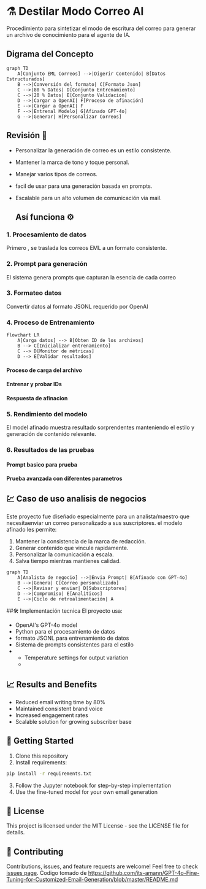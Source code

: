 # ⚗️ Destilar Modo Correo AI
Procedimiento para sintetizar el modo de escritura del correo para generar un archivo de conocimiento para el agente de IA.

## Digrama del Concepto
```mermaid
graph TD
    A[Conjunto EML Correos] -->|Digerir Contenido| B[Datos Estructurados]
    B -->|Conversión del formato| C[Formato Json]
    C -->|80 % Datos| D[Conjunto Entrenamiento]
    C -->|20 % Datos| E[Conjunto Validacion]
    D -->|Cargar a OpenAI| F[Proceso de afinación]
    E -->|Cargar a OpenAI| F
    F -->|Entrenal Modelo| G[Afinado GPT-4o]
    G -->|Generar| H[Personalizar Correos]
```
## Revisión 🎯
- Personalizar la generación de correo es un estilo consistente.
- Mantener la marca de tono y toque personal.
- Manejar varios tipos de correos.
- facil de usar para una generación basada en prompts.
- Escalable para un alto volumen de comunicación via mail.

  ## Así funciona ⚙️


### 1. Procesamiento de datos
  Primero , se traslada los correos EML a un formato consistente. 
<!-- poner imagen del contenido del correo a un formato mas consistente. -->

### 2. Prompt para generación 
El sistema genera prompts que capturan la esencia de cada correo
<!-- Imagen de los prompt generados -->
### 3. Formateo datos
 Convertir datos al formato JSONL requerido por OpenAI
 <!--imagen del archivo procesado en JSONL -->

 ### 4. Proceso de Entrenamiento 
 
```mermaid
flowchart LR
    A[Carga datos] --> B[Obten ID de los archivos]
    B --> C[Inicializar entrenamiento]
    C --> D[Monitor de métricas]
    D --> E[Validar resultados]
```
#### Proceso de carga del archivo
<!-- Procedimiento de caga del archivo --> 
#### Entrenar y probar IDs
<!-- Entrenamiento y prueba del archivo cargado a openAI --> 
#### Respuesta de afinacion 
<!-- La respuesta que da el proceso de afinacion con openAI -->
### 5. Rendimiento del modelo

El model afinado muestra resultado sorprendentes manteniendo el estilo y generación de contenido relevante.
<!-- La respuesta que da el proceso de afinacion con openAI -->

### 6. Resultados de las pruebas
#### Prompt basico para prueba

<!-- se manda el prompt básico para prueba -->
#### Prueba avanzada con diferentes parametros
<!-- Prueba de temperatura -->
## 💹 Caso de uso analisis de negocios
Este proyecto fue diseñado especialmente para un analista/maestro que necesitaenviar un correo personalizado a sus suscriptores. el modelo afinado les permite:
1. Mantener la consistencia de la marca de redacción.
2. Generar contenido que vincule rapidamente.
3. Personalizar la comunicación a escala.
4. Salva tiempo mientras mantienes calidad.
```mermaid
graph TD
    A[Analista de negocio] -->|Envia Prompt| B[Afinado con GPT-4o]
    B -->|Genera| C[Correo personalizado]
    C -->|Revisar y enviar| D[Subscriptores]
    D -->|Compromiso| E[Analiticos]
    E -->|Ciclo de retroalimentación| A
```
##🛠️ Implementación tecnica
El proyecto usa:
- OpenAI's GPT-4o model
- Python para el procesamiento de datos
- formato JSONL para entrenamiento de datos
- Sistema de prompts consistentes para el estilo
- - Temperature settings for output variation
  - 
## 📈 Results and Benefits

- Reduced email writing time by 80%
- Maintained consistent brand voice
- Increased engagement rates
- Scalable solution for growing subscriber base

## 🚀 Getting Started

1. Clone this repository
2. Install requirements:
```bash
pip install -r requirements.txt
```
3. Follow the Jupyter notebook for step-by-step implementation
4. Use the fine-tuned model for your own email generation

## 📝 License

This project is licensed under the MIT License - see the LICENSE file for details.

## 🤝 Contributing
Contributions, issues, and feature requests are welcome! Feel free to check [issues page](issues). 
Codigo tomado de 
https://github.com/its-amann/GPT-4o-Fine-Tuning-for-Customized-Email-Generation/blob/master/README.md

